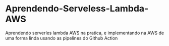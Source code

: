# Aprendendo-Serveless-Lambda-AWS
Aprendendo serverles lambda AWS na pratica, e implementando na AWS de uma forma linda usando as pipelines do Github Action
